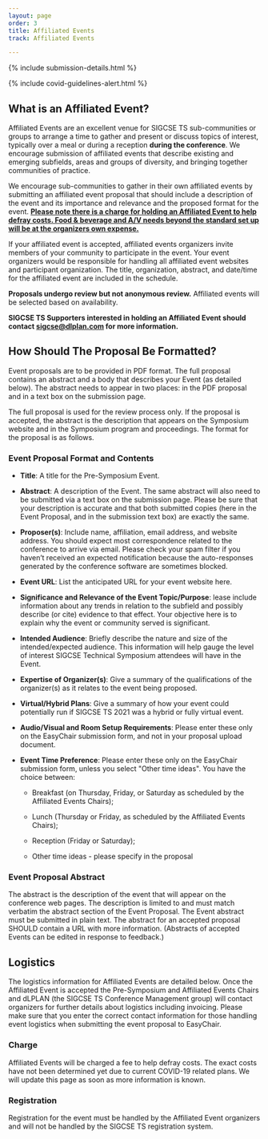 ```yaml
---
layout: page
order: 3
title: Affiliated Events
track: Affiliated Events

---
```


{% include submission-details.html %}

{% include covid-guidelines-alert.html %}

## What is an Affiliated Event?

Affiliated Events are an excellent venue for SIGCSE TS sub-communities or groups to arrange a time to gather and present or discuss topics of interest, typically over a meal or during a reception **during the conference**. We encourage submission of affiliated events that describe existing and emerging subfields, areas and groups of diversity, and bringing together communities of practice.

We encourage sub-communities to gather in their own affiliated events by submitting an affiliated event proposal that should include a description of the event and its importance and relevance and the proposed format for the event.  **[Please note there is a charge for holding an Affiliated Event to help defray costs. Food & beverage and A/V needs beyond the standard set up will be at the organizers own expense.](#logistics)**

If your affiliated event is accepted, affiliated events organizers invite members of your community to participate in the event. Your event organizers would be responsible for handling all affiliated event websites and participant organization.  The title, organization, abstract, and date/time for the affiliated event are included in the schedule.

**Proposals undergo review but not anonymous review.**  Affiliated events will be selected based on availability.

**SIGCSE TS Supporters interested in holding an Affiliated Event should contact sigcse@dlplan.com for more information.**

## How Should The Proposal Be Formatted?

Event proposals are to be provided in PDF format. The full proposal contains an abstract and a body that describes your Event (as detailed below). The abstract needs to appear in two places: in the PDF proposal and in a text box on the submission page.

The full proposal is used for the review process only. If the proposal is accepted, the abstract is the description that appears on the Symposium website and in the Symposium program and proceedings. The format for the proposal is as follows.

### Event Proposal Format and Contents

-   **Title**: A title for the Pre-Symposium Event.

-   **Abstract**: A description of the Event. The same abstract will also need to be submitted via a text box on the submission page. Please be sure that your description is accurate and that both submitted copies (here in the Event Proposal, and in the submission text box) are exactly the same.

-   **Proposer(s)**:  Include name, affiliation, email address, and website address. You should expect most correspondence related to the conference to arrive via email. Please check your spam filter if you haven’t received an expected notification because the auto-responses generated by the conference software are sometimes blocked.

-   **Event URL**: List the anticipated URL for your event website here.  

-   **Significance and Relevance of the Event Topic/Purpose**: lease include information about any trends in relation to the subfield and possibly describe (or cite) evidence to that effect. Your objective here is to explain why the event or community served is significant.

-   **Intended Audience**: Briefly describe the nature and size of the intended/expected audience. This information will help gauge the level of interest SIGCSE Technical Symposium attendees will have in the Event.

-   **Expertise of Organizer(s)**: Give a summary of the qualifications of the organizer(s) as it relates to the event being proposed.

-   **Virtual/Hybrid Plans**: Give a summary of how your event could potentially run if SIGCSE TS 2021 was a hybrid or fully virtual event.

-   **Audio/Visual and Room Setup Requirements**: Please enter these only on the EasyChair submission form, and not in your proposal upload document.

-	**Event Time Preference**: Please enter these only on the EasyChair submission form, unless you select "Other time ideas".  You have the choice between:

	* Breakfast (on Thursday, Friday, or Saturday as scheduled by the Affiliated Events Chairs); 
	
	* Lunch (Thursday or Friday, as scheduled by the Affiliated Events Chairs); 
	
	* Reception (Friday or Saturday); 
	
	* Other time ideas - please specify in the proposal 


### Event Proposal Abstract

The abstract is the description of the event that will appear on the conference web pages. The description is limited to and must match verbatim the abstract section of the Event Proposal. The Event abstract must be submitted in plain text. The abstract for an accepted proposal SHOULD contain a URL with more information. (Abstracts of accepted Events can be edited in response to feedback.)

<a name="logistics"></a>

## Logistics
The logistics information for Affiliated Events are detailed below.  Once the Affiliated Event is accepted the Pre-Symposium and Affiliated Events Chairs and dLPLAN (the SIGCSE TS Conference Management group) will contact organizers for further details about logistics including invoicing. Please make sure that you enter the correct contact information for those handling event logistics when submitting the event proposal to EasyChair.

### Charge
Affiliated Events will be charged a fee to help defray costs.  The exact costs have not been determined yet due to current COVID-19 related plans.  We will update this page as soon as more information is known.

### Registration
Registration for the event must be handled by the Affiliated Event organizers and will not be handled by the SIGCSE TS registration system.
